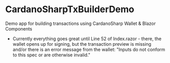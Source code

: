 # CardanoSharpTxBuilderDemo
Demo app for building transactions using CardanoSharp Wallet &amp; Blazor Components

 - Currently everything goes great until Line 52 of Index.razor - there, the wallet opens up for signing, but  the transaction preview is missing and/or there is an error message from the wallet: "Inputs do not conform to this spec or are otherwise invalid."
